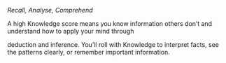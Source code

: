 
*Recall, Analyse, Comprehend*

A high Knowledge score means you know information others don’t and understand how to apply your mind through

deduction and inference. You’ll roll with Knowledge to interpret facts, see the patterns clearly, or remember important information.